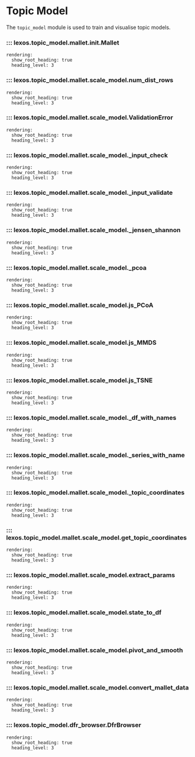 # Topic Model

The `topic_model` module is used to train and visualise topic models.

### ::: lexos.topic_model.mallet.__init__.Mallet
    rendering:
      show_root_heading: true
      heading_level: 3

### ::: lexos.topic_model.mallet.scale_model.__num_dist_rows__
    rendering:
      show_root_heading: true
      heading_level: 3

### ::: lexos.topic_model.mallet.scale_model.ValidationError
    rendering:
      show_root_heading: true
      heading_level: 3

### ::: lexos.topic_model.mallet.scale_model._input_check
    rendering:
      show_root_heading: true
      heading_level: 3

### ::: lexos.topic_model.mallet.scale_model._input_validate
    rendering:
      show_root_heading: true
      heading_level: 3

### ::: lexos.topic_model.mallet.scale_model._jensen_shannon
    rendering:
      show_root_heading: true
      heading_level: 3

### ::: lexos.topic_model.mallet.scale_model._pcoa
    rendering:
      show_root_heading: true
      heading_level: 3

### ::: lexos.topic_model.mallet.scale_model.js_PCoA
    rendering:
      show_root_heading: true
      heading_level: 3

### ::: lexos.topic_model.mallet.scale_model.js_MMDS
    rendering:
      show_root_heading: true
      heading_level: 3

### ::: lexos.topic_model.mallet.scale_model.js_TSNE
    rendering:
      show_root_heading: true
      heading_level: 3

### ::: lexos.topic_model.mallet.scale_model._df_with_names
    rendering:
      show_root_heading: true
      heading_level: 3

### ::: lexos.topic_model.mallet.scale_model._series_with_name
    rendering:
      show_root_heading: true
      heading_level: 3

### ::: lexos.topic_model.mallet.scale_model._topic_coordinates
    rendering:
      show_root_heading: true
      heading_level: 3

### ::: lexos.topic_model.mallet.scale_model.get_topic_coordinates
    rendering:
      show_root_heading: true
      heading_level: 3

### ::: lexos.topic_model.mallet.scale_model.extract_params
    rendering:
      show_root_heading: true
      heading_level: 3

### ::: lexos.topic_model.mallet.scale_model.state_to_df
    rendering:
      show_root_heading: true
      heading_level: 3

### ::: lexos.topic_model.mallet.scale_model.pivot_and_smooth
    rendering:
      show_root_heading: true
      heading_level: 3

### ::: lexos.topic_model.mallet.scale_model.convert_mallet_data
    rendering:
      show_root_heading: true
      heading_level: 3

### ::: lexos.topic_model.dfr_browser.DfrBrowser
    rendering:
      show_root_heading: true
      heading_level: 3
